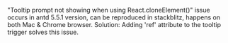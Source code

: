 "Tooltip prompt not showing when using React.cloneElement()" issue occurs in antd 5.5.1 version, can be reproduced in stackblitz, happens on both Mac & Chrome browser. Solution: Adding 'ref' attribute to the tooltip trigger solves this issue.

